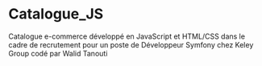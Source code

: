 # Catalogue_JS

Catalogue e-commerce développé en JavaScript et HTML/CSS dans le cadre de recrutement pour un poste de Développeur Symfony chez Keley Group codé par Walid Tanouti
